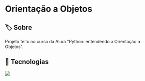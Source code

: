 <h1>Orientação a Objetos</h1>

<h2>🏷️ Sobre</h2>
<p>Projeto feito no curso da Alura "Python: entendendo a Orientação a Objetos".</p>

## 🚀 Tecnologias
<div>
  <img src="https://img.shields.io/badge/Python-0000FF?style=for-the-badge&logo=python&logoColor=white">
</div>
